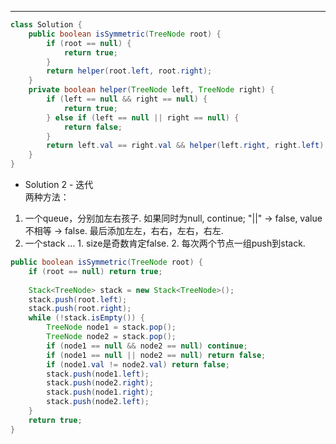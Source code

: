 ***
```java
class Solution {
    public boolean isSymmetric(TreeNode root) {
        if (root == null) {
            return true;
        }
        return helper(root.left, root.right);
    }
    private boolean helper(TreeNode left, TreeNode right) {
        if (left == null && right == null) {
            return true;
        } else if (left == null || right == null) {
            return false;
        }
        return left.val == right.val && helper(left.right, right.left) && helper(left.left, right.right);
    }
}
```
* Solution 2 - 迭代 <br>
两种方法：<br>
1. 一个queue，分别加左右孩子. 如果同时为null, continue; "||" -> false, value不相等 -> false. 最后添加左左，右右，左右，右左. <br>
2. 一个stack ... 1. size是奇数肯定false. 2. 每次两个节点一组push到stack. <br>
```java
public boolean isSymmetric(TreeNode root) {
    if (root == null) return true;
   
    Stack<TreeNode> stack = new Stack<TreeNode>();
    stack.push(root.left);
    stack.push(root.right);
    while (!stack.isEmpty()) {
        TreeNode node1 = stack.pop();
        TreeNode node2 = stack.pop();
        if (node1 == null && node2 == null) continue;
        if (node1 == null || node2 == null) return false;
        if (node1.val != node2.val) return false;
        stack.push(node1.left);
        stack.push(node2.right);
        stack.push(node1.right);
        stack.push(node2.left);
    }
    return true;
}
```
